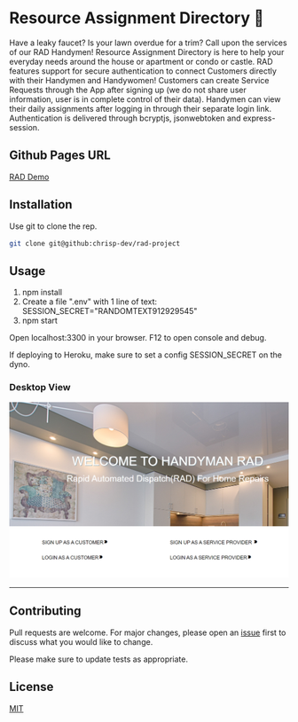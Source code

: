# Resource Assignment Directory :book:
Have a leaky faucet? Is your lawn overdue for a trim? Call upon the services of our RAD Handymen! Resource Assignment Directory is here to help your everyday needs around the house or apartment or condo or castle. RAD features support for secure authentication to connect Customers directly with their Handymen and Handywomen! Customers can create Service Requests through the App after signing up (we do not share user information, user is in complete control of their data). Handymen can view their daily assignments after logging in through their separate login link. Authentication is delivered through bcryptjs, jsonwebtoken and express-session. 

## Github Pages URL
[RAD Demo](https://rad-prototype.herokuapp.com/user-info)

## Installation

Use git to clone the rep.

```bash
git clone git@github:chrisp-dev/rad-project
```

## Usage

1. npm install
2. Create a file ".env" with 1 line of text: SESSION_SECRET="RANDOMTEXT912929545"
3. npm start

Open localhost:3300 in your browser. F12 to open console and debug.

If deploying to Heroku, make sure to set a config SESSION_SECRET on the dyno.

### Desktop View
![Desktop](ss.PNG)
***

## Contributing
Pull requests are welcome. For major changes, please open an [issue](https://github.com/chrisp-dev/rad-project/issues) first to discuss what you would like to change.

Please make sure to update tests as appropriate.

## License
[MIT](https://choosealicense.com/licenses/mit/)
